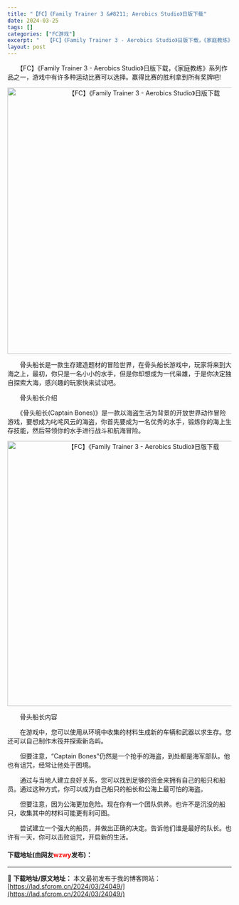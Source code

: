 ```yaml
---
title: "【FC】《Family Trainer 3 &#8211; Aerobics Studio》日版下载"
date: 2024-03-25
tags: []
categories: ["FC游戏"]
excerpt: "　　【FC】《Family Trainer 3 - Aerobics Studio》日版下载，《家庭教练》系列作品之一，游戏中有许多种运动比赛可以选择。赢得比赛的胜利拿到所有奖牌吧! 　　骨头船长是一款生存建造题材的冒险世界，在骨头船长游戏中，玩家将来到大海之上，最初，你只是一名小小的水手，但是你却&hellip;"
layout: post
---
```


 <p>　　【FC】《Family Trainer 3 - Aerobics Studio》日版下载，《家庭教练》系列作品之一，游戏中有许多种运动比赛可以选择。赢得比赛的胜利拿到所有奖牌吧!</p> <p align="center"><img align="" border="0" src="https://lad.sfcrom.cn/wp-content/uploads/2024/03/20240325_660190a237126.png" width="599" alt="【FC】《Family Trainer 3 - Aerobics Studio》日版下载" /></p> <p>　　骨头船长是一款生存建造题材的冒险世界，在骨头船长游戏中，玩家将来到大海之上，最初，你只是一名小小的水手，但是你却想成为一代枭雄，于是你决定独自探索大海，感兴趣的玩家快来试试吧。</p> <p>　　骨头船长介绍</p> <p>　　《骨头船长(Captain Bones)》是一款以海盗生活为背景的开放世界动作冒险游戏，要想成为叱咤风云的海盗，你首先要成为一名优秀的水手，锻炼你的海上生存技能，然后带领你的水手进行战斗和航海冒险。</p> <p align="center"><img align="" border="0" src="https://lad.sfcrom.cn/wp-content/uploads/2024/03/20240325_660190a3635c4.png" width="596" alt="【FC】《Family Trainer 3 - Aerobics Studio》日版下载" /></p> <p>　　骨头船长内容</p> <p>　　在游戏中，您可以使用从环境中收集的材料生成新的车辆和武器以求生存。您还可以自己制作木筏并探索新岛屿。</p> <p>　　但要注意，&ldquo;Captain Bones&rdquo;仍然是一个抢手的海盗，到处都是海军部队。他也有诅咒，经常让他处于困境。</p> <p>　　通过与当地人建立良好关系，您可以找到足够的资金来拥有自己的船只和船员。通过这种方式，你可以成为自己船只的船长和公海上最可怕的海盗。</p> <p>　　但要注意，因为公海更加危险。现在你有一个团队供养。也许不是沉没的船只，收集其中的材料可能更有利可图。</p> <p>　　尝试建立一个强大的船员，并做出正确的决定。告诉他们谁是最好的队长。也许有一天，你可以击败诅咒，开启新的生活。</p> <p><h4>下载地址(由网友<font color="red">wzwy</font>发布)：</h4></p> 

---
📖 **下载地址/原文地址：** 本文最初发布于我的博客网站：[https://lad.sfcrom.cn/2024/03/24049/](https://lad.sfcrom.cn/2024/03/24049/)
